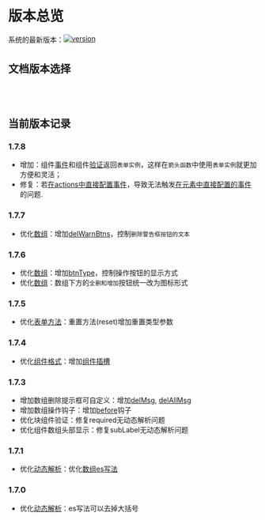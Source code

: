 # 版本总览

<div style="margin: 5px 0 0 0; font-size: 14px; min-height: 24px;">
  <span style="vertical-align: top;">系统的最新版本：</span><a href="https://www.npmjs.com/package/vue-easy-form" target="_blank"><img src="https://img.shields.io/npm/v/vue-easy-form.svg" alt="version"></a>
</div>

## 文档版本选择
<div style="margin: 10px 0; min-height: 34px;">
<ClientOnly>
  <version-select></version-select>
</ClientOnly>
</div>

## 当前版本记录

### 1.7.8
- 增加：组件[事件](../base/com-format.md#组件事件)和组件[验证](../base/rules.md)返回`表单实例`，这样在`箭头函数`中使用`表单实例`就更加方便和灵活；
- 修复：若[在actions中直接配置事件](../base/form.md)，导致无法触发[在元素中直接配置的事件](../base/form.md)的问题.

### 1.7.7
- 优化[数组](../base/array.md#实例1)：增加[delWarnBtns](../base/array.md#配置属性)，控制`删除警告框按钮的文本`

### 1.7.6
- 优化[数组](../base/array.md#实例1)：增加[btnType](../base/array.md#配置属性)，控制操作按钮的显示方式
- 优化[数组](../base/array.md#实例1)：数组下方的`全删和增加`按钮统一改为图标形式

### 1.7.5
- 优化[表单方法](../base/form.md#表单方法)：重置方法(reset)增加重置类型参数

### 1.7.4
- 优化[组件格式](../base/com-format.md)：增加[组件插槽](../base/scopedSlots.md)

### 1.7.3
- 增加数组删除提示框可自定义：增加[delMsg](../base/array.md#配置属性), [delAllMsg](../base/array.md#配置属性)
- 增加数组操作钩子：增加[before](../base/array.md#配置属性)钩子
- 优化块组件验证：修复required无动态解析问题
- 优化组件数组头部显示：修复subLabel无动态解析问题

### 1.7.1
- 优化[动态解析](../base/parse.md)：优化[数组es写法](../base/array.md#数组es写法)

### 1.7.0
- 优化[动态解析](../base/parse.md)：es写法可以去掉大括号


